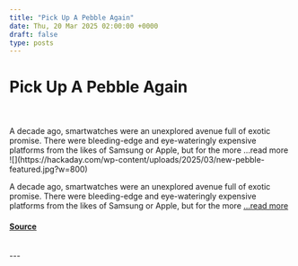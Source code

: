 ```yaml
---
title: "Pick Up A Pebble Again"
date: Thu, 20 Mar 2025 02:00:00 +0000
draft: false
type: posts
---
```

# Pick Up A Pebble Again

<br/>

<br/>
A decade ago, smartwatches were an unexplored avenue full of exotic promise. There were bleeding-edge and eye-wateringly expensive platforms from the likes of Samsung or Apple, but for the more &#8230;read more
<br/>
![](https://hackaday.com/wp-content/uploads/2025/03/new-pebble-featured.jpg?w=800)

A decade ago, smartwatches were an unexplored avenue full of exotic promise. There were bleeding-edge and eye-wateringly expensive platforms from the likes of Samsung or Apple, but for the more […read more](https://hackaday.com/2025/03/19/pick-up-a-pebble-again/)

#### [Source](https://hackaday.com/2025/03/19/pick-up-a-pebble-again/)

<br/>
---
